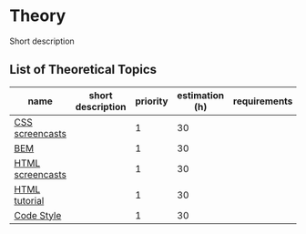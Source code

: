 # Theory

Short description

## List of Theoretical Topics

| name                                                       | short description                                     | priority | estimation (h) | requirements |
|------------------------------------------------------------|-------------------------------------------------------|----------|----------------|--------------|
| [CSS screencasts](./)                                      |                                                       | 1        | 30             |              |
| [BEM](https://en.bem.info/methodology/quick-start/)        |                                                       | 1        | 30             |              |
| [HTML screencasts](./)                                     |                                                       | 1        | 30     |                                                       |
| [HTML tutorial](https://www.w3schools.com/html/default.asp)|                                                       | 1        | 30                 |                                                       |
| [Code Style](./static-web-page-4/index.md)                 |                                                       | 1        | 30             |              |
